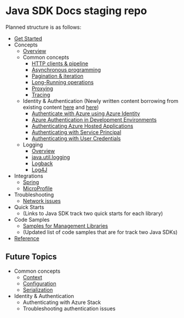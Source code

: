 # Java SDK Docs staging repo

Planned structure is as follows:

* [Get Started](https://docs.microsoft.com/azure/developer/java/sdk/java-sdk-azure-get-started)
* Concepts
  * [Overview](overview.md)
  * Common concepts
    * [HTTP clients & pipeline](http_client_pipeline.md)
    * [Asynchronous programming](asynchronous_programming.md)
    * [Pagination & iteration](pagination.md)
    * [Long-Running operations](long_running_operations.md)
    * [Proxying](proxying.md)
    * [Tracing](tracing.md)
  * Identity & Authentication (Newly written content borrowing from existing content [here](identity_overview.md) and [here](identity_examples.md))
    * [Authenticate with Azure using Azure Identity](identity.md)
    * [Azure Authentication in Development Environments](identity_env_auth.md)
    * [Authenticating Azure Hosted Applications](identity_azure_hosted_auth.md)
    * [Authenticating with Service Principal](identity_service_principal_auth.md)
    * [Authenticating with User Credentials](identity_user_auth.md)
  * Logging
    * [Overview](logging.md)
    * [java.util.logging](java-util-logging.md)
    * [Logback](logback.md)
    * [Log4J](log4j.md)
* Integrations
  * [Spring](https://docs.microsoft.com/azure/developer/java/spring-framework/spring-boot-starters-for-azure)
  * [MicroProfile](https://docs.microsoft.com/azure/developer/java/eclipse-microprofile/)
* Troubleshooting
  * [Network issues](troubleshooting_network.md)
* Quick Starts
  * (Links to Java SDK track two quick starts for each library)
* Code Samples
  * [Samples for Management Libraries](https://github.com/Azure/azure-sdk-for-java/blob/master/sdk/resourcemanager/docs/SAMPLE.md)
  * (Updated list of code samples that are for track two Java SDKs)
* [Reference](https://docs.microsoft.com/java/api/overview/azure/?view=azure-java-stable)

## Future Topics

* Common concepts
  * [Context](context.md)
  * [Configuration](configuration.md)
  * [Serialization](serialization.md)  
* Identity & Authentication
  * Authenticating with Azure Stack
  * Troubleshooting authentication issues
